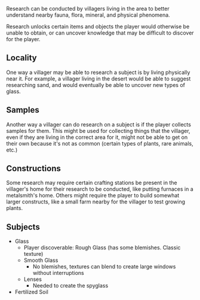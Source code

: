 Research can be conducted by villagers living in the area to better understand nearby fauna, flora, mineral, and physical phenomena.

Research unlocks certain items and objects the player would otherwise be unable to obtain, or can uncover knowledge that may be difficult to discover for the player.

## Locality
One way a villager may be able to research a subject is by living physically near it. For example, a villager living in the desert would be able to suggest researching sand, and would eventually be able to uncover new types of glass.

## Samples
Another way a villager can do research on a subject is if the player collects samples for them. This might be used for collecting things that the villager, even if they are living in the correct area for it, might not be able to get on their own because it's not as common (certain types of plants, rare animals, etc.)

## Constructions
Some research may require certain crafting stations be present in the villager's home for their research to be conducted, like putting furnaces in a metalsmith's home. Others might require the player to build somewhat larger constructs, like a small farm nearby for the villager to test growing plants.

## Subjects
- Glass
	- Player discoverable: Rough Glass (has some blemishes. Classic texture)
	- Smooth Glass
		- No blemishes, textures can blend to create large windows without interruptions
	- Lenses
		- Needed to create the spyglass
- Fertilized Soil
